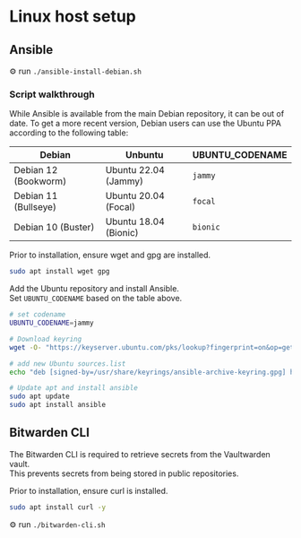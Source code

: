 # Linux host setup

## Ansible

⚙️ run `./ansible-install-debian.sh`

### Script walkthrough

While Ansible is available from the main Debian repository, it can be out of date. To get a more recent version, Debian users can use the Ubuntu PPA according to the following table:

| Debian | Unbuntu | UBUNTU_CODENAME |
| --- | --- | --- |
| Debian 12 (Bookworm)  | Ubuntu 22.04 (Jammy) | `jammy`  |
| Debian 11 (Bullseye)  | Ubuntu 20.04 (Focal) | `focal`  |
| Debian 10 (Buster)    | Ubuntu 18.04 (Bionic)| `bionic` |

Prior to installation, ensure wget and gpg are installed.

```bash
sudo apt install wget gpg
```

Add the Ubuntu repository and install Ansible.  
Set `UBUNTU_CODENAME` based on the table above.

```bash
# set codename
UBUNTU_CODENAME=jammy

# Download keyring
wget -O- "https://keyserver.ubuntu.com/pks/lookup?fingerprint=on&op=get&search=0x6125E2A8C77F2818FB7BD15B93C4A3FD7BB9C367" | sudo gpg --dearmour -o /usr/share/keyrings/ansible-archive-keyring.gpg

# add new Ubuntu sources.list
echo "deb [signed-by=/usr/share/keyrings/ansible-archive-keyring.gpg] http://ppa.launchpad.net/ansible/ansible/ubuntu $UBUNTU_CODENAME main" | sudo tee /etc/apt/sources.list.d/ansible.list

# Update apt and install ansible
sudo apt update 
sudo apt install ansible
```

## Bitwarden CLI

The Bitwarden CLI is required to retrieve secrets from the Vaultwarden vault.  
This prevents secrets from being stored in public repositories.

Prior to installation, ensure curl is installed.

```bash
sudo apt install curl -y
```

⚙️ run `./bitwarden-cli.sh`
